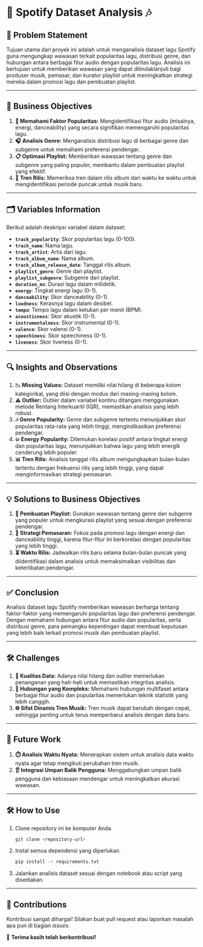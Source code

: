 # 🎵 Spotify Dataset Analysis 🎶

## 🎯 Problem Statement
Tujuan utama dari proyek ini adalah untuk menganalisis dataset lagu Spotify guna mengungkap wawasan terkait popularitas lagu, distribusi genre, dan hubungan antara berbagai fitur audio dengan popularitas lagu. Analisis ini bertujuan untuk memberikan wawasan yang dapat ditindaklanjuti bagi produser musik, pemasar, dan kurator playlist untuk meningkatkan strategi mereka dalam promosi lagu dan pembuatan playlist.

---

## 🚀 Business Objectives
1. **🌟 Memahami Faktor Popularitas:** Mengidentifikasi fitur audio (misalnya, energi, danceability) yang secara signifikan memengaruhi popularitas lagu.
2. **🎧 Analisis Genre:** Menganalisis distribusi lagu di berbagai genre dan subgenre untuk memahami preferensi pendengar.
3. **📋 Optimasi Playlist:** Memberikan wawasan tentang genre dan subgenre yang paling populer, membantu dalam pembuatan playlist yang efektif.
4. **📅 Tren Rilis:** Memeriksa tren dalam rilis album dari waktu ke waktu untuk mengidentifikasi periode puncak untuk musik baru.

---

## 🗂️ Variables Information
Berikut adalah deskripsi variabel dalam dataset:
- **`track_popularity`**: Skor popularitas lagu (0-100).
- **`track_name`**: Nama lagu.
- **`track_artist`**: Artis dari lagu.
- **`track_album_name`**: Nama album.
- **`track_album_release_date`**: Tanggal rilis album.
- **`playlist_genre`**: Genre dari playlist.
- **`playlist_subgenre`**: Subgenre dari playlist.
- **`duration_ms`**: Durasi lagu dalam milidetik.
- **`energy`**: Tingkat energi lagu (0-1).
- **`danceability`**: Skor danceability (0-1).
- **`loudness`**: Kerasnya lagu dalam desibel.
- **`tempo`**: Tempo lagu dalam ketukan per menit (BPM).
- **`acousticness`**: Skor akustik (0-1).
- **`instrumentalness`**: Skor instrumental (0-1).
- **`valence`**: Skor valensi (0-1).
- **`speechiness`**: Skor speechiness (0-1).
- **`liveness`**: Skor liveness (0-1).

---

## 🔍 Insights and Observations
1. **📉 Missing Values:** Dataset memiliki nilai hilang di beberapa kolom kategorikal, yang diisi dengan modus dari masing-masing kolom.
2. **⚠️ Outlier:** Outlier dalam variabel kontinu ditangani menggunakan metode Rentang Interkuartil (IQR), memastikan analisis yang lebih robust.
3. **🎶 Genre Popularity:** Genre dan subgenre tertentu menunjukkan skor popularitas rata-rata yang lebih tinggi, mengindikasikan preferensi pendengar.
4. **💥 Energy Popularity:** Ditemukan korelasi positif antara tingkat energi dan popularitas lagu, menunjukkan bahwa lagu yang lebih energik cenderung lebih populer.
5. **📊 Tren Rilis:** Analisis tanggal rilis album mengungkapkan bulan-bulan tertentu dengan frekuensi rilis yang lebih tinggi, yang dapat menginformasikan strategi pemasaran.

---

## 💡 Solutions to Business Objectives
1. **🎼 Pembuatan Playlist:** Gunakan wawasan tentang genre dan subgenre yang populer untuk mengkurasi playlist yang sesuai dengan preferensi pendengar.
2. **📣 Strategi Pemasaran:** Fokus pada promosi lagu dengan energi dan danceability tinggi, karena fitur-fitur ini berkorelasi dengan popularitas yang lebih tinggi.
3. **⏳ Waktu Rilis:** Jadwalkan rilis baru selama bulan-bulan puncak yang diidentifikasi dalam analisis untuk memaksimalkan visibilitas dan keterlibatan pendengar.

---

## ✅ Conclusion
Analisis dataset lagu Spotify memberikan wawasan berharga tentang faktor-faktor yang memengaruhi popularitas lagu dan preferensi pendengar. Dengan memahami hubungan antara fitur audio dan popularitas, serta distribusi genre, para pemangku kepentingan dapat membuat keputusan yang lebih baik terkait promosi musik dan pembuatan playlist.

---

## 🛠️ Challenges
1. **📂 Kualitas Data:** Adanya nilai hilang dan outlier memerlukan penanganan yang hati-hati untuk memastikan integritas analisis.
2. **🔗 Hubungan yang Kompleks:** Memahami hubungan multifaset antara berbagai fitur audio dan popularitas memerlukan teknik statistik yang lebih canggih.
3. **🌐 Sifat Dinamis Tren Musik:** Tren musik dapat berubah dengan cepat, sehingga penting untuk terus memperbarui analisis dengan data baru.

---

## 🔭 Future Work
1. **⏱️ Analisis Waktu Nyata:** Menerapkan sistem untuk analisis data waktu nyata agar tetap mengikuti perubahan tren musik.
2. **👂 Integrasi Umpan Balik Pengguna:** Menggabungkan umpan balik pengguna dan kebiasaan mendengar untuk meningkatkan akurasi wawasan.

---

## 🛠️ How to Use
1. Clone repository ini ke komputer Anda.
   ```bash
   git clone <repository-url>
   ```
2. Instal semua dependensi yang diperlukan.
   ```bash
   pip install -r requirements.txt
   ```
3. Jalankan analisis dataset sesuai dengan notebook atau script yang disediakan.

---

## 🤝 Contributions
Kontribusi sangat dihargai! Silakan buat pull request atau laporkan masalah apa pun di bagian *issues*. 

🎉 **Terima kasih telah berkontribusi!**

